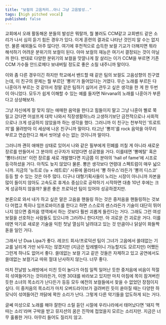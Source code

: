 ```yaml
---
title: "보컬의 고음처리..아니 그냥 고음발성.."
tags: [high pitched vocal]
published: false
---
```


교회에서 오래 활동해온 분들의 발성은 뭐랄까, 뭘 불러도 CCM같고 교회밴드 같은 소리가 나서 심히 듣기 힘든 경우가 있다. 이게 훈련의 결과로 나타난 것인지 알 수는 없지만. 물론 예외들도 아주 많다만. 여기에 후천적으로 습득한 보컬 기교가 더해지면 뭐라 해석하기 어려운 분위기의 보컬이 된다. 아마 보컬의 재능은 여기서 결정되는 것이 아닐까 한다. 반대로 다양한 분위기의 보컬을 맛깔나게 잘 살리는 이가 CCM을 부르면 기존 CCM 가수들 안드로메다 보내버릴 정도로 좋은 소릴 내주니까 말이다. 

이와 좀 다른 경우이긴 하지만 학교에서 밴드할 때 같은 팀의 보컬도 고음성향의 친구였는데, 이 친구의 문제는 뭘 부르던 '뽕끼'가 들어있다는 거였다. 무슨 노래를 부르든 다 나훈아가 부르는 것 같아서 정말 같은 팀하기 싫어서 관두고 싶은 생각을 한 게 한 두번이 아니었다. 모두가 쉽게 이해할 수 있는 예를 들자면 Nirvana의 노래를 나훈아가 부른다고 상상해보자. 

그냥 자신에게 잘 맞지 않는 애매한 음악을 한다고 힘들이지 말고 그냥 나훈아 삘로 쭉 밀고 갔다면 어설프게 대학 나와서 직장생활하느라 고생하기보단 금전적으로나 사회적으로나 크게 성공하지 않았을까 하는 생각을 했다. 그러니까 이 친구는 천부적인 '트로트끼'를 물려받아 이 세상에 나온 친구니까 말이다. 타고난 '뽕끼'를 rock 음악을 아무리 부르고 연습한다고 해서 씻어낼 수는 없는 것이니까 말이다.

그러니까 괜히 애매한 상태로 있어서 나와 같은 필부에게 민폐를 끼칠 게 아니라 새로운 장르를 만들어서 그 분야의 선구자가 되었다면 성공했을 거다. 이를테면 '뽕메탈' 혹은 '뽕터너티브' 이런 장르를 새로 개발했다면 지금쯤 이 분야의 'hall of fame'에 시조로 등극하셨을 거다. 아직도 늦지 않았다 물론. 뽕은 생각보다 연령대 스펙트럼이 매우 넓으니까. 지금의 '뉴트로 (뉴 + 레트로)' 시류에 올라타서 '뽕 하우스'라든가 '뽕끼 디스코' 등등 할 수 있는 것은 아주 많다. 더구나 대형기획사들이 노리는 시장이 아니니까 자본을 많이 들이지 않아도 고속도로 휴게소 중심으로 공략하기 시작하면 대충 10년 후에는 크게 성공하지 않을까? 물론 좋은 프로덕션 팀이 있어야 성공하겠지만. 

본론으로 와서 내가 하고 싶은 말은 고음을 핸들링 하는 것은 중저음을 핸들링하는 것보다 어렵고 특히나 임프로바이즈를 한다고 하면 스스로의 센스라든가 기술이 대단히 뛰어나지 않으면 중저음 영역에서 하는 것보다 훨씬 괴롭게 들린다는 거다. 그래도 그런 여성보컬을 선호하는 사람들도 있으니까 그러려니 한다지만. 아 괴로운 건 괴로운 거다. 이를테면 악기로 새로운 기술을 익힌 첫날 열심히 날려대고 있는 것 만큼이나 닭살이 화들짝 돋을 일인 거다.

그래서 난 Dua Lipa가 좋다. 레코드 회사/프로덕션 팀이 그녀가 고음에서 쓸데없는 기교를 날리게 가만 놔두지는 않겠지만 (지금은 탑레벨이니 가능할지도 모르지만) 어쨌든 그런게 하나도 없어서 좋다. 쓸데없는 보컬 기교 같은 것들은 자제하고 있고 공연에서도 쓸데없는 보컬기교 따위 절대 난사하지 않는다. 너무 좋다. 

마치 전날밤 노래방에서 미친 듯이 놀다가 아침 일찍 일어난 듯한 중저음에 비음이 적절히 섞여들어가는 것이라든가, 이젠 30대를 바라보고 있지만 마치 아침에 목이 잠겨버린 듯한 소녀의 목소리가 난다든가 등등 모두 예전의 보컬들에서 찾을 수 없었던 장점이지 싶다. 이 중저음의 목소리가 마치 오버드라이브가 걸려버린 듯이 쏟아질 때는 다양한 하모닉이 섞여들어간 까닭에 꽉찬 소리가 난다. 그렇게 다른 악기들을 압도하게 되는 거다. 

글쎄 미성으로 노래를 해야 잘한다 소릴 듣던 시절에 우리나라에서 태어났다면 '돼지 멱 따는 소리'라며 구박을 받고 뮤지션의 꿈은 진작에 접었을지 모르는 소리지만. 지금은 너무 훌륭한 거다. 아무리 들어도 질리지 않고. 
